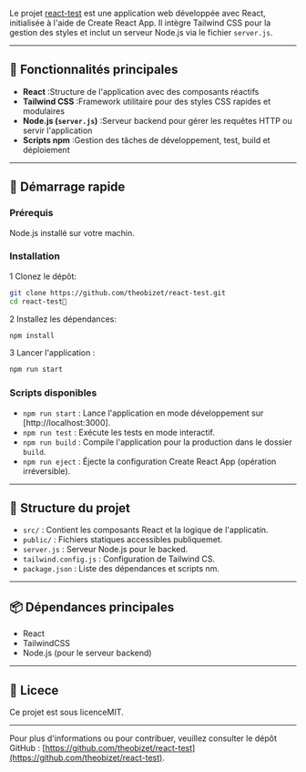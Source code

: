 Le projet [react-test](https://github.com/theobizet/react-test) est une application web développée avec React, initialisée à l'aide de Create React App. Il intègre Tailwind CSS pour la gestion des styles et inclut un serveur Node.js via le fichier `server.js`.

---

## 🧰 Fonctionnalités principales

- **React** :Structure de l'application avec des composants réactifs
- **Tailwind CSS** :Framework utilitaire pour des styles CSS rapides et modulaires
- **Node.js (`server.js`)** :Serveur backend pour gérer les requêtes HTTP ou servir l'application
- **Scripts npm** :Gestion des tâches de développement, test, build et déploiement

---

## 🚀 Démarrage rapide

### Prérequis

 Node.js installé sur votre machin.

### Installation

1 Clonez le dépôt:
   ```bash
   git clone https://github.com/theobizet/react-test.git
   cd react-test
   ```
2 Installez les dépendances:
   ```bash
   npm install
   ```
3 Lancer l'application :
  ```bash
  npm run start
  ```

### Scripts disponibles

 - `npm run start` : Lance l'application en mode développement sur [http://localhost:3000].
 - `npm run test` : Exécute les tests en mode interactif.
 - `npm run build` : Compile l'application pour la production dans le dossier `build`.
 - `npm run eject` : Éjecte la configuration Create React App (opération irréversible).

---

## 📁 Structure du projet
- `src/` : Contient les composants React et la logique de l'applicatin.
- `public/` : Fichiers statiques accessibles publiquemet.
- `server.js` : Serveur Node.js pour le backed.
- `tailwind.config.js` : Configuration de Tailwind CS.
- `package.json` : Liste des dépendances et scripts nm.

---

## 📦 Dépendances principales
- React
- TailwindCSS
- Node.js (pour le serveur backend)

---

## 📄 Licece

Ce projet est sous licenceMIT.

---

Pour plus d'informations ou pour contribuer, veuillez consulter le dépôt GitHub :
[https://github.com/theobizet/react-test](https://github.com/theobizet/react-test). 
